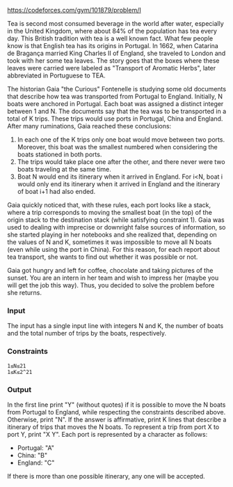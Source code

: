 
https://codeforces.com/gym/101879/problem/I

Tea is second most consumed beverage in the world after water, especially in the United Kingdom, where about 84% of the population has tea every day. This British tradition with tea is a well known fact. What few people know is that English tea has its origins in Portugal. In 1662, when Catarina de Bragança married King Charles II of England, she traveled to London and took with her some tea leaves. The story goes that the boxes where these leaves were carried were labeled as "Transport of Aromatic Herbs", later abbreviated in Portuguese to TEA.

The historian Gaia "the Curious" Fontenelle is studying some old documents that describe how tea was transported from Portugal to England. Initially, N boats were anchored in Portugal. Each boat was assigned a distinct integer between 1 and N. The documents say that the tea was to be transported in a total of K trips. These trips would use ports in Portugal, China and England. After many ruminations, Gaia reached these conclusions:

1. In each one of the K trips only one boat would move between two ports. Moreover, this boat was the smallest numbered when considering the boats stationed in both ports.
2. The trips would take place one after the other, and there never were two boats traveling at the same time.
3. Boat N would end its itinerary when it arrived in England. For i<N, boat i would only end its itinerary when it arrived in England and the itinerary of boat i+1 had also ended.

Gaia quickly noticed that, with these rules, each port looks like a stack, where a trip corresponds to moving the smallest boat (in the top) of the origin stack to the destination stack (while satisfying constraint 1). Gaia was used to dealing with imprecise or downright false sources of information, so she started playing in her notebooks and she realized that, depending on the values of N and K, sometimes it was impossible to move all N boats (even while using the port in China). For this reason, for each report about tea transport, she wants to find out whether it was possible or not.

Gaia got hungry and left for coffee, chocolate and taking pictures of the sunset. You are an intern in her team and wish to impress her (maybe you will get the job this way). Thus, you decided to solve the problem before she returns.

### Input
The input has a single input line with integers N and K, the number of boats and the total number of trips by the boats, respectively.

### Constraints

    1≤N≤21
    1≤K≤2^21

### Output
In the first line print "Y" (without quotes) if it is possible to move the N boats from Portugal to England, while respecting the constraints described above. Otherwise, print "N". If the answer is affirmative, print K lines that describe a itinerary of trips that moves the N boats. To represent a trip from port X to port Y, print "X Y". Each port is represented by a character as follows:

- Portugal: "A"
- China: "B"
- England: "C"

If there is more than one possible itinerary, any one will be accepted.

